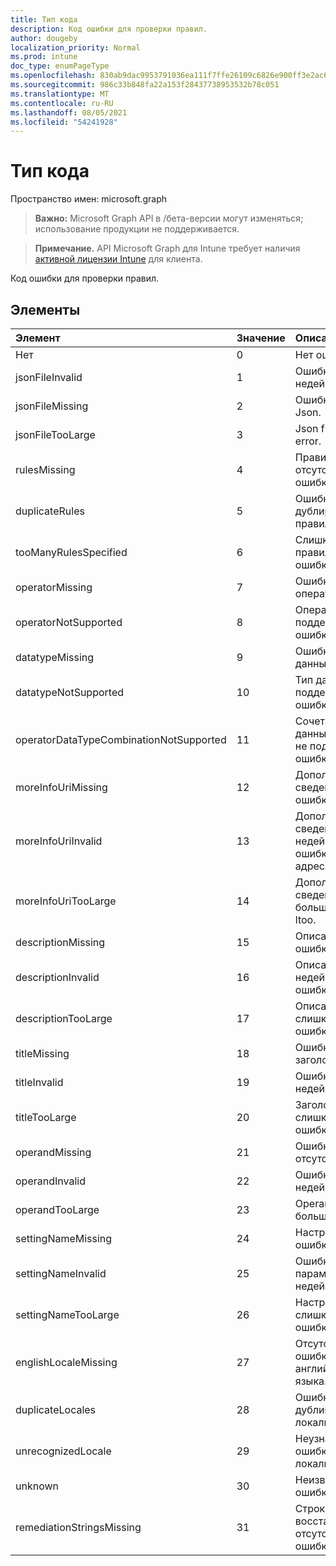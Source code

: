```yaml
---
title: Тип кода
description: Код ошибки для проверки правил.
author: dougeby
localization_priority: Normal
ms.prod: intune
doc_type: enumPageType
ms.openlocfilehash: 830ab9dac9953791036ea111f7ffe26109c6826e900ff3e2ac660cf171515f71
ms.sourcegitcommit: 986c33b848fa22a153f28437738953532b78c051
ms.translationtype: MT
ms.contentlocale: ru-RU
ms.lasthandoff: 08/05/2021
ms.locfileid: "54241928"
---
```

# <a name="code-enum-type"></a>Тип кода

Пространство имен: microsoft.graph

> **Важно:** Microsoft Graph API в /бета-версии могут изменяться; использование продукции не поддерживается.

> **Примечание.** API Microsoft Graph для Intune требует наличия [активной лицензии Intune](https://go.microsoft.com/fwlink/?linkid=839381) для клиента.

Код ошибки для проверки правил.

## <a name="members"></a>Элементы
|Элемент|Значение|Описание|
|:---|:---|:---|
|Нет|0|Нет ошибки.|
|jsonFileInvalid|1 |Ошибка Json file недействительна.|
|jsonFileMissing|2|Ошибка файла Json.|
|jsonFileTooLarge|3 |Json file too large error.|
|rulesMissing|4 |Правила отсутствуют ошибки.|
|duplicateRules|5 |Ошибка дублирования правил.|
|tooManyRulesSpecified|6 |Слишком много правил, заданных ошибки.|
|operatorMissing|7 |Ошибка оператора.|
|operatorNotSupported|8 |Оператор не поддерживает ошибку.|
|datatypeMissing|9 |Ошибка типа данных.|
|datatypeNotSupported|10 |Тип данных, не поддерживаемый ошибкой.|
|operatorDataTypeCombinationNotSupported|11 |Сочетание типа данных оператора не поддерживает ошибку.|
|moreInfoUriMissing|12 |Дополнительные сведения об ошибке urlmissing.|
|moreInfoUriInvalid|13 |Дополнительные сведения о недействительной ошибке URL-адреса.|
|moreInfoUriTooLarge|14 |Дополнительные сведения о большой ошибке ltoo.|
|descriptionMissing|15 |Описание ошибки.|
|descriptionInvalid|16 |Описание недействительной ошибки.|
|descriptionTooLarge|17 |Описание слишком большой ошибки.|
|titleMissing|18 |Ошибка заголовка.|
|titleInvalid|19|Ошибка заголовка недействительна.|
|titleTooLarge|20|Заголовок слишком большая ошибка.|
|operandMissing|21|Ошибка Operand отсутствует.|
|operandInvalid|22|Ошибка Operand недействительна.|
|operandTooLarge|23|Operand слишком большая ошибка.|
|settingNameMissing|24|Настройка ошибки имени.|
|settingNameInvalid|25|Ошибка параметра имя недействительна.|
|settingNameTooLarge|26|Настройка имени слишком большая ошибка.|
|englishLocaleMissing|27|Отсутствуют ошибки английского языка.|
|duplicateLocales|28|Ошибка дубликата локализов.|
|unrecognizedLocale|29|Неузнаваемая ошибка локализовать.|
|unknown|30|Неизвестная ошибка.|
|remediationStringsMissing|31|Строки восстановления отсутствуют ошибки.|




